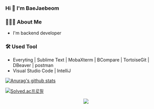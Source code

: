### Hi 👋 I'm BaeJaebeom

<h3> 👨🏻‍💻 About Me </h3>

- I'm backend developer

<h3>🛠 Used Tool</h3>

- Everyting | Sublime Text | MobaXterm | BCompare | TortoiseGit | DBeaver | postman
- Visual Studio Code | IntelliJ

<!--
- 💻 &nbsp; Python | Dart | Java | C++  
- 🌐 &nbsp; Android | flutter | HTML | CSS | JavaScript | Bootstrap 
- 🛢 &nbsp; MySQL | Firebase | Xampp
- 🔧 &nbsp; Android Studio | PyCharm | Visual Studio code | Eclipse | Git
- 🖥 &nbsp; Adobe Xd | Illustrator | Photoshop | OpenShot
-->

[![Anurag's github stats](https://github-readme-stats.vercel.app/api?username=BaeJaebeom)](https://github.com/anuraghazra/github-readme-stats)

[![Solved.ac프로필](http://mazassumnida.wtf/api/v2/generate_badge?boj=recrime0330)](https://solved.ac/recrime0330)

<p align="center">
<a href="https://hits.seeyoufarm.com"><img src="https://hits.seeyoufarm.com/api/count/incr/badge.svg?url=https%3A%2F%2Fgithub.com%2FBaeJaebeom&count_bg=%23000000&title_bg=%23DB1D1D&icon=&icon_color=%23E7E7E7&title=hits&edge_flat=false"/></a>
</p>
